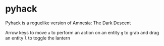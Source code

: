 pyhack
======
Pyhack is a roguelike version of Amnesia: The Dark Descent

Arrow keys to move
`a` to perform an action on an entity
`g` to grab and drag an entity
`l` to toggle the lantern
